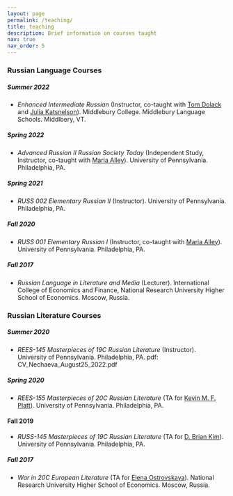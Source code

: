 ```yaml
---
layout: page
permalink: /teaching/
title: teaching
description: Brief information on courses taught
nav: true
nav_order: 5
---
```


### Russian Language Courses

##### Summer 2022
- *Enhanced Intermediate Russian* (Instructor, co-taught with [Tom Dolack](https://wheatoncollege.edu/academics/faculty-directory/dolack-thomas/) and [Julia Katsnelson](https://www.uvm.edu/cas/germanrussian/profiles/julia-katsnelson)). Middlebury College. Middlebury Language Schools. Middlbery, VT.

##### Spring 2022
- *Advanced Russian II Russian Society Today* (Independent Study, Instructor, co-taught with [Maria Alley](https://rees.sas.upenn.edu/people/maria-alley)). University of Pennsylvania. Philadelphia, PA.

##### Spring 2021
- *RUSS 002 Elementary Russian II* (Instructor). University of Pennsylvania. Philadelphia, PA.

##### Fall 2020
- *RUSS 001 Elementary Russian I* (Instructor, co-taught with [Maria Alley](https://rees.sas.upenn.edu/people/maria-alley)). University of Pennsylvania. Philadelphia, PA.

##### Fall 2017
- *Russian Language in Literature and Media* (Lecturer). International College of Economics and Finance, National Research University
Higher School of Economics. Moscow, Russia.

### Russian Literature Courses

##### Summer 2020
- *REES-145 Masterpieces of 19C Russian Literature* (Instructor). University of Pennsylvania. Philadelphia, PA.
pdf: CV_Nechaeva_August25_2022.pdf

##### Spring 2020
- *REES-155 Masterpieces of 20C Russian Literature* (TA for [Kevin M. F. Platt](https://rees.sas.upenn.edu/people/kevin-mf-platt)). University of Pennsylvania. Philadelphia, PA.

#### Fall 2019
- *RUSS-145 Masterpieces of 19C Russian Literature* (TA for [D. Brian Kim](https://rees.sas.upenn.edu/people/d-brian-kim)). University of Pennsylvania. Philadelphia, PA.

##### Fall 2017
- *War in 20C European Literature* (TA for [Elena Ostrovskaya](https://www.hse.ru/en/org/persons/34803711)). National Research University Higher School of Economics. Moscow, Russia.
